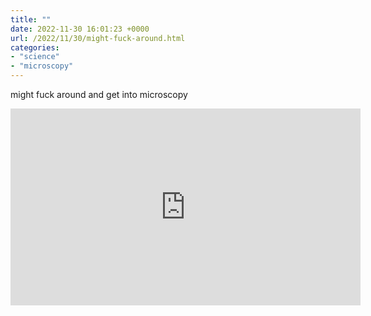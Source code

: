 ```yaml
---
title: ""
date: 2022-11-30 16:01:23 +0000
url: /2022/11/30/might-fuck-around.html
categories:
- "science"
- "microscopy"
---
```

might fuck around and get into microscopy

<iframe width="560" height="315" src="https://www.youtube.com/embed/wCStzOl9lYU" title="YouTube video player" frameborder="0" allow="accelerometer; autoplay; clipboard-write; encrypted-media; gyroscope; picture-in-picture" allowfullscreen></iframe>